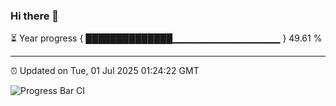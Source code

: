 ### Hi there 👋

⏳ Year progress { ██████████████▁▁▁▁▁▁▁▁▁▁▁▁▁▁▁▁ } 49.61 %

---

⏰ Updated on Tue, 01 Jul 2025 01:24:22 GMT

![Progress Bar CI](https://github.com/liununu/liununu/workflows/Progress%20Bar%20CI/badge.svg)
